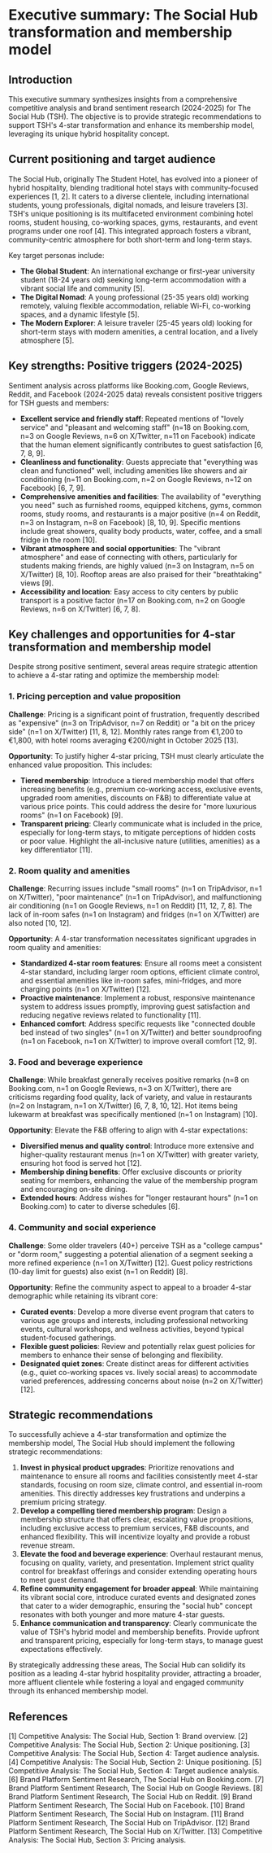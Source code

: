# Executive summary: The Social Hub transformation and membership model

## Introduction

This executive summary synthesizes insights from a comprehensive competitive analysis and brand sentiment research (2024-2025) for The Social Hub (TSH). The objective is to provide strategic recommendations to support TSH's 4-star transformation and enhance its membership model, leveraging its unique hybrid hospitality concept.

## Current positioning and target audience

The Social Hub, originally The Student Hotel, has evolved into a pioneer of hybrid hospitality, blending traditional hotel stays with community-focused experiences [1, 2]. It caters to a diverse clientele, including international students, young professionals, digital nomads, and leisure travelers [3]. TSH's unique positioning is its multifaceted environment combining hotel rooms, student housing, co-working spaces, gyms, restaurants, and event programs under one roof [4]. This integrated approach fosters a vibrant, community-centric atmosphere for both short-term and long-term stays.

Key target personas include:

*   **The Global Student**: An international exchange or first-year university student (18-24 years old) seeking long-term accommodation with a vibrant social life and community [5].
*   **The Digital Nomad**: A young professional (25-35 years old) working remotely, valuing flexible accommodation, reliable Wi-Fi, co-working spaces, and a dynamic lifestyle [5].
*   **The Modern Explorer**: A leisure traveler (25-45 years old) looking for short-term stays with modern amenities, a central location, and a lively atmosphere [5].

## Key strengths: Positive triggers (2024-2025)

Sentiment analysis across platforms like Booking.com, Google Reviews, Reddit, and Facebook (2024-2025 data) reveals consistent positive triggers for TSH guests and members:

*   **Excellent service and friendly staff**: Repeated mentions of "lovely service" and "pleasant and welcoming staff" (n=18 on Booking.com, n=3 on Google Reviews, n=6 on X/Twitter, n=11 on Facebook) indicate that the human element significantly contributes to guest satisfaction [6, 7, 8, 9].
*   **Cleanliness and functionality**: Guests appreciate that "everything was clean and functioned" well, including amenities like showers and air conditioning (n=11 on Booking.com, n=2 on Google Reviews, n=12 on Facebook) [6, 7, 9].
*   **Comprehensive amenities and facilities**: The availability of "everything you need" such as furnished rooms, equipped kitchens, gyms, common rooms, study rooms, and restaurants is a major positive (n=4 on Reddit, n=3 on Instagram, n=8 on Facebook) [8, 10, 9]. Specific mentions include great showers, quality body products, water, coffee, and a small fridge in the room [10].
*   **Vibrant atmosphere and social opportunities**: The "vibrant atmosphere" and ease of connecting with others, particularly for students making friends, are highly valued (n=3 on Instagram, n=5 on X/Twitter) [8, 10]. Rooftop areas are also praised for their "breathtaking" views [9].
*   **Accessibility and location**: Easy access to city centers by public transport is a positive factor (n=17 on Booking.com, n=2 on Google Reviews, n=6 on X/Twitter) [6, 7, 8].

## Key challenges and opportunities for 4-star transformation and membership model

Despite strong positive sentiment, several areas require strategic attention to achieve a 4-star rating and optimize the membership model:

### 1. Pricing perception and value proposition

**Challenge**: Pricing is a significant point of frustration, frequently described as "expensive" (n=3 on TripAdvisor, n=7 on Reddit) or "a bit on the pricey side" (n=1 on X/Twitter) [11, 8, 12]. Monthly rates range from €1,200 to €1,800, with hotel rooms averaging €200/night in October 2025 [13].

**Opportunity**: To justify higher 4-star pricing, TSH must clearly articulate the enhanced value proposition. This includes:

*   **Tiered membership**: Introduce a tiered membership model that offers increasing benefits (e.g., premium co-working access, exclusive events, upgraded room amenities, discounts on F&B) to differentiate value at various price points. This could address the desire for "more luxurious rooms" (n=1 on Facebook) [9].
*   **Transparent pricing**: Clearly communicate what is included in the price, especially for long-term stays, to mitigate perceptions of hidden costs or poor value. Highlight the all-inclusive nature (utilities, amenities) as a key differentiator [11].

### 2. Room quality and amenities

**Challenge**: Recurring issues include "small rooms" (n=1 on TripAdvisor, n=1 on X/Twitter), "poor maintenance" (n=1 on TripAdvisor), and malfunctioning air conditioning (n=1 on Google Reviews, n=1 on Reddit) [11, 12, 7, 8]. The lack of in-room safes (n=1 on Instagram) and fridges (n=1 on X/Twitter) are also noted [10, 12].

**Opportunity**: A 4-star transformation necessitates significant upgrades in room quality and amenities:

*   **Standardized 4-star room features**: Ensure all rooms meet a consistent 4-star standard, including larger room options, efficient climate control, and essential amenities like in-room safes, mini-fridges, and more charging points (n=1 on X/Twitter) [12].
*   **Proactive maintenance**: Implement a robust, responsive maintenance system to address issues promptly, improving guest satisfaction and reducing negative reviews related to functionality [11].
*   **Enhanced comfort**: Address specific requests like "connected double bed instead of two singles" (n=1 on X/Twitter) and better soundproofing (n=1 on Facebook, n=1 on X/Twitter) to improve overall comfort [12, 9].

### 3. Food and beverage experience

**Challenge**: While breakfast generally receives positive remarks (n=8 on Booking.com, n=1 on Google Reviews, n=3 on X/Twitter), there are criticisms regarding food quality, lack of variety, and value in restaurants (n=2 on Instagram, n=1 on X/Twitter) [6, 7, 8, 10, 12]. Hot items being lukewarm at breakfast was specifically mentioned (n=1 on Instagram) [10].

**Opportunity**: Elevate the F&B offering to align with 4-star expectations:

*   **Diversified menus and quality control**: Introduce more extensive and higher-quality restaurant menus (n=1 on X/Twitter) with greater variety, ensuring hot food is served hot [12].
*   **Membership dining benefits**: Offer exclusive discounts or priority seating for members, enhancing the value of the membership program and encouraging on-site dining.
*   **Extended hours**: Address wishes for "longer restaurant hours" (n=1 on Booking.com) to cater to diverse schedules [6].

### 4. Community and social experience

**Challenge**: Some older travelers (40+) perceive TSH as a "college campus" or "dorm room," suggesting a potential alienation of a segment seeking a more refined experience (n=1 on X/Twitter) [12]. Guest policy restrictions (10-day limit for guests) also exist (n=1 on Reddit) [8].

**Opportunity**: Refine the community aspect to appeal to a broader 4-star demographic while retaining its vibrant core:

*   **Curated events**: Develop a more diverse event program that caters to various age groups and interests, including professional networking events, cultural workshops, and wellness activities, beyond typical student-focused gatherings.
*   **Flexible guest policies**: Review and potentially relax guest policies for members to enhance their sense of belonging and flexibility.
*   **Designated quiet zones**: Create distinct areas for different activities (e.g., quiet co-working spaces vs. lively social areas) to accommodate varied preferences, addressing concerns about noise (n=2 on X/Twitter) [12].

## Strategic recommendations

To successfully achieve a 4-star transformation and optimize the membership model, The Social Hub should implement the following strategic recommendations:

1.  **Invest in physical product upgrades**: Prioritize renovations and maintenance to ensure all rooms and facilities consistently meet 4-star standards, focusing on room size, climate control, and essential in-room amenities. This directly addresses key frustrations and underpins a premium pricing strategy.
2.  **Develop a compelling tiered membership program**: Design a membership structure that offers clear, escalating value propositions, including exclusive access to premium services, F&B discounts, and enhanced flexibility. This will incentivize loyalty and provide a robust revenue stream.
3.  **Elevate the food and beverage experience**: Overhaul restaurant menus, focusing on quality, variety, and presentation. Implement strict quality control for breakfast offerings and consider extending operating hours to meet guest demand.
4.  **Refine community engagement for broader appeal**: While maintaining its vibrant social core, introduce curated events and designated zones that cater to a wider demographic, ensuring the "social hub" concept resonates with both younger and more mature 4-star guests.
5.  **Enhance communication and transparency**: Clearly communicate the value of TSH's hybrid model and membership benefits. Provide upfront and transparent pricing, especially for long-term stays, to manage guest expectations effectively.

By strategically addressing these areas, The Social Hub can solidify its position as a leading 4-star hybrid hospitality provider, attracting a broader, more affluent clientele while fostering a loyal and engaged community through its enhanced membership model.

## References

[1] Competitive Analysis: The Social Hub, Section 1: Brand overview.
[2] Competitive Analysis: The Social Hub, Section 2: Unique positioning.
[3] Competitive Analysis: The Social Hub, Section 4: Target audience analysis.
[4] Competitive Analysis: The Social Hub, Section 2: Unique positioning.
[5] Competitive Analysis: The Social Hub, Section 4: Target audience analysis.
[6] Brand Platform Sentiment Research, The Social Hub on Booking.com.
[7] Brand Platform Sentiment Research, The Social Hub on Google Reviews.
[8] Brand Platform Sentiment Research, The Social Hub on Reddit.
[9] Brand Platform Sentiment Research, The Social Hub on Facebook.
[10] Brand Platform Sentiment Research, The Social Hub on Instagram.
[11] Brand Platform Sentiment Research, The Social Hub on TripAdvisor.
[12] Brand Platform Sentiment Research, The Social Hub on X/Twitter.
[13] Competitive Analysis: The Social Hub, Section 3: Pricing analysis.
